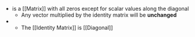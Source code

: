 - is a [[Matrix]] with all zeros except for scalar values along the diagonal
	- Any vector multiplied by the identity matrix will be **unchanged**
- - The [[Identity Matrix]] is [[Diagonal]]